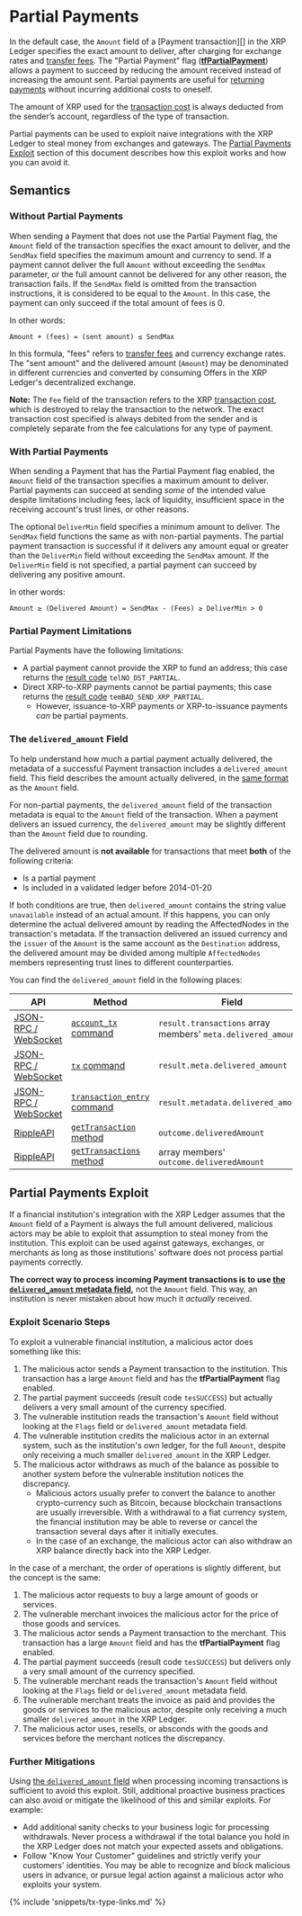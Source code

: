 # Partial Payments

In the default case, the `Amount` field of a [Payment transaction][] in the XRP Ledger specifies the exact amount to deliver, after charging for exchange rates and [transfer fees](concept-transfer-fees.html). The "Partial Payment" flag ([**tfPartialPayment**](reference-transaction-format.html#payment-flags)) allows a payment to succeed by reducing the amount received instead of increasing the amount sent. Partial payments are useful for [returning payments](tutorial-gateway-guide.html#bouncing-payments) without incurring additional costs to oneself.

The amount of XRP used for the [transaction cost](concept-transaction-cost.html) is always deducted from the sender’s account, regardless of the type of transaction.

Partial payments can be used to exploit naive integrations with the XRP Ledger to steal money from exchanges and gateways. The [Partial Payments Exploit](#partial-payments-exploit) section of this document describes how this exploit works and how you can avoid it.

## Semantics

### Without Partial Payments

When sending a Payment that does not use the Partial Payment flag, the `Amount` field of the transaction specifies the exact amount to deliver, and the `SendMax` field specifies the maximum amount and currency to send. If a payment cannot deliver the full `Amount` without exceeding the `SendMax` parameter, or the full amount cannot be delivered for any other reason, the transaction fails. If the `SendMax` field is omitted from the transaction instructions, it is considered to be equal to the `Amount`. In this case, the payment can only succeed if the total amount of fees is 0.

In other words:

    Amount + (fees) = (sent amount) ≤ SendMax

In this formula, "fees" refers to [transfer fees](concept-transfer-fees.html) and currency exchange rates. The "sent amount" and the delivered amount (`Amount`) may be denominated in different currencies and converted by consuming Offers in the XRP Ledger's decentralized exchange.

**Note:** The `Fee` field of the transaction refers to the XRP [transaction cost](concept-transaction-cost.html), which is destroyed to relay the transaction to the network. The exact transaction cost specified is always debited from the sender and is completely separate from the fee calculations for any type of payment.

### With Partial Payments

When sending a Payment that has the Partial Payment flag enabled, the `Amount` field of the transaction specifies a maximum amount to deliver. Partial payments can succeed at sending _some_ of the intended value despite limitations including fees, lack of liquidity, insufficient space in the receiving account's trust lines, or other reasons.

The optional `DeliverMin` field specifies a minimum amount to deliver. The `SendMax` field functions the same as with non-partial payments. The partial payment transaction is successful if it delivers any amount equal or greater than the `DeliverMin` field without exceeding the `SendMax` amount. If the `DeliverMin` field is not specified, a partial payment can succeed by delivering any positive amount.

In other words:

    Amount ≥ (Delivered Amount) = SendMax - (Fees) ≥ DeliverMin > 0

### Partial Payment Limitations

Partial Payments have the following limitations:

- A partial payment cannot provide the XRP to fund an address; this case returns the [result code][] `telNO_DST_PARTIAL`.
- Direct XRP-to-XRP payments cannot be partial payments; this case returns the [result code][] `temBAD_SEND_XRP_PARTIAL`.
    - However, issuance-to-XRP payments or XRP-to-issuance payments _can_ be partial payments.

[result code]: reference-transaction-format.html#transaction-results

### The `delivered_amount` Field

To help understand how much a partial payment actually delivered, the metadata of a successful Payment transaction includes a `delivered_amount` field. This field describes the amount actually delivered, in the [same format](reference-rippled.html#specifying-currency-amounts) as the `Amount` field.

For non-partial payments, the `delivered_amount` field of the transaction metadata is equal to the `Amount` field of the transaction. When a payment delivers an issued currency, the `delivered_amount` may be slightly different than the `Amount` field due to rounding.

The delivered amount is **not available** for transactions that meet **both** of the following criteria:

- Is a partial payment
- Is included in a validated ledger before 2014-01-20

If both conditions are true, then `delivered_amount` contains the string value `unavailable` instead of an actual amount. If this happens, you can only determine the actual delivered amount by reading the AffectedNodes in the transaction's metadata. If the transaction delivered an issued currency and the `issuer` of the `Amount` is the same account as the `Destination` address, the delivered amount may be divided among multiple `AffectedNodes` members representing trust lines to different counterparties.

You can find the `delivered_amount` field in the following places:

| API | Method | Field |
|-----|--------|-------|
| [JSON-RPC / WebSocket][] | [`account_tx` command](reference-rippled.html#account-tx) | `result.transactions` array members' `meta.delivered_amount` |
| [JSON-RPC / WebSocket][] | [`tx` command](reference-rippled.html#tx) | `result.meta.delivered_amount` |
| [JSON-RPC / WebSocket][] | [`transaction_entry` command](reference-rippled.html#transaction-entry) | `result.metadata.delivered_amount` |
| [RippleAPI][] | [`getTransaction` method](reference-rippleapi.html#gettransaction) | `outcome.deliveredAmount` |
| [RippleAPI][] | [`getTransactions` method](reference-rippleapi.html#gettransactions) | array members' `outcome.deliveredAmount` |

[JSON-RPC / WebSocket]: reference-rippled.html
[RippleAPI]: reference-rippleapi.html

## Partial Payments Exploit

If a financial institution's integration with the XRP Ledger assumes that the `Amount` field of a Payment is always the full amount delivered, malicious actors may be able to exploit that assumption to steal money from the institution. This exploit can be used against gateways, exchanges, or merchants as long as those institutions' software does not process partial payments correctly.

**The correct way to process incoming Payment transactions is to use [the `delivered_amount` metadata field](#the-delivered-amount-field),** not the `Amount` field. This way, an institution is never mistaken about how much it _actually_ received.


### Exploit Scenario Steps

To exploit a vulnerable financial institution, a malicious actor does something like this:

1. The malicious actor sends a Payment transaction to the institution. This transaction has a large `Amount` field and has the **tfPartialPayment** flag enabled.
2. The partial payment succeeds (result code `tesSUCCESS`) but actually delivers a very small amount of the currency specified.
3. The vulnerable institution reads the transaction's `Amount` field without looking at the `Flags` field or `delivered_amount` metadata field.
4. The vulnerable institution credits the malicious actor in an external system, such as the institution's own ledger, for the full `Amount`, despite only receiving a much smaller `delivered_amount` in the XRP Ledger.
5. The malicious actor withdraws as much of the balance as possible to another system before the vulnerable institution notices the discrepancy.
    - Malicious actors usually prefer to convert the balance to another crypto-currency such as Bitcoin, because blockchain transactions are usually irreversible. With a withdrawal to a fiat currency system, the financial institution may be able to reverse or cancel the transaction several days after it initially executes.
    - In the case of an exchange, the malicious actor can also withdraw an XRP balance directly back into the XRP Ledger.

In the case of a merchant, the order of operations is slightly different, but the concept is the same:

1. The malicious actor requests to buy a large amount of goods or services.
2. The vulnerable merchant invoices the malicious actor for the price of those goods and services.
3. The malicious actor sends a Payment transaction to the merchant. This transaction has a large `Amount` field and has the **tfPartialPayment** flag enabled.
4. The partial payment succeeds (result code `tesSUCCESS`) but delivers only a very small amount of the currency specified.
5. The vulnerable merchant reads the transaction's `Amount` field without looking at the `Flags` field or `delivered_amount` metadata field.
6. The vulnerable merchant treats the invoice as paid and provides the goods or services to the malicious actor, despite only receiving a much smaller `delivered_amount` in the XRP Ledger.
7. The malicious actor uses, resells, or absconds with the goods and services before the merchant notices the discrepancy.

### Further Mitigations

Using [the `delivered_amount` field](#the-delivered-amount-field) when processing incoming transactions is sufficient to avoid this exploit. Still, additional proactive business practices can also avoid or mitigate the likelihood of this and similar exploits. For example:

- Add additional sanity checks to your business logic for processing withdrawals. Never process a withdrawal if the total balance you hold in the XRP Ledger does not match your expected assets and obligations.
- Follow "Know Your Customer" guidelines and strictly verify your customers' identities. You may be able to recognize and block malicious users in advance, or pursue legal action against a malicious actor who exploits your system.

{% include 'snippets/tx-type-links.md' %}
